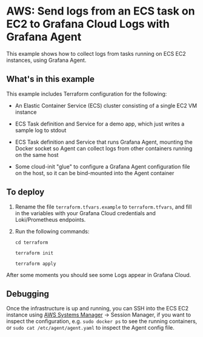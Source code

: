 # AWS: Send logs from an ECS task on EC2 to Grafana Cloud Logs with Grafana Agent

This example shows how to collect logs from tasks running on ECS EC2 instances, using Grafana Agent.

## What's in this example

This example includes Terraform configuration for the following:

- An Elastic Container Service (ECS) cluster consisting of a single EC2 VM instance

- ECS Task definition and Service for a demo app, which just writes a sample log to stdout

- ECS Task definition and Service that runs Grafana Agent, mounting the Docker socket so Agent can collect logs from other containers running on the same host

- Some cloud-init "glue" to configure a Grafana Agent configuration file on the host, so it can be bind-mounted into the Agent container

## To deploy

1.  Rename the file `terraform.tfvars.example` to `terraform.tfvars`, and fill in the variables with your Grafana Cloud credentials and Loki/Prometheus endpoints.

2.  Run the following commands:

    ```shell
    cd terraform

    terraform init

    terraform apply
    ```

After some moments you should see some Logs appear in Grafana Cloud.

## Debugging

Once the infrastructure is up and running, you can SSH into the ECS EC2 instance using [AWS Systems Manager][1] &rarr; Session Manager, if you want to inspect the configuration, e.g. `sudo docker ps` to see the running containers, or `sudo cat /etc/agent/agent.yaml` to inspect the Agent config file.

[1]: https://eu-west-1.console.aws.amazon.com/systems-manager/home
